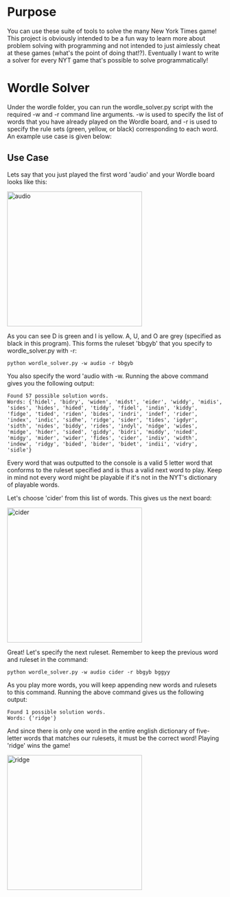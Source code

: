 # Purpose
You can use these suite of tools to solve the many New York Times game! This project is obviously intended to be a fun way to learn more about problem solving with programming and not intended to just aimlessly cheat at these games (what's the point of doing that!?). Eventually I want to write a solver for every NYT game that's possible to solve programmatically!

# Wordle Solver
Under the wordle folder, you can run the wordle_solver.py script with the required -w and -r command line arguments. -w is used to specify the list of words that you have already played on the Wordle board, and -r is used to specify the rule sets (green, yellow, or black) corresponding to each word. An example use case is given below:

## Use Case
Lets say that you just played the first word 'audio' and your Wordle board looks like this:

<img width="314" alt="audio" src="https://github.com/EthanNoble/New-York-Times-Game-Solvers/assets/58098861/78ef2ea6-36c1-4dcd-b554-e49157ac2239">

As you can see D is green and I is yellow. A, U, and O are grey (specified as black in this program). This forms the ruleset 'bbgyb' that you specify to wordle_solver.py with -r:

```python wordle_solver.py -w audio -r bbgyb```

You also specify the word 'audio with -w. Running the above command gives you the following output:

```
Found 57 possible solution words.
Words: {'hidel', 'bidry', 'widen', 'midst', 'eider', 'widdy', 'midis', 'sides', 'hides', 'hided', 'tiddy', 'fidel', 'indin', 'kiddy', 'fidge', 'tided', 'riden', 'bides', 'indri', 'indef', 'rider', 'index', 'indic', 'sidhe', 'ridge', 'sider', 'tides', 'igdyr', 'sidth', 'nides', 'biddy', 'rides', 'indyl', 'nidge', 'wides', 'midge', 'hider', 'sided', 'giddy', 'bidri', 'middy', 'nided', 'midgy', 'mider', 'wider', 'fides', 'cider', 'indiv', 'width', 'indew', 'ridgy', 'bided', 'bider', 'bidet', 'indii', 'vidry', 'sidle'}
```

Every word that was outputted to the console is a valid 5 letter word that conforms to the ruleset specified and is thus a valid next word to play. Keep in mind not every word might be playable if it's not in the NYT's dictionary of playable words.

Let's choose 'cider' from this list of words. This gives us the next board:

<img width="314" alt="cider" src="https://github.com/EthanNoble/New-York-Times-Game-Solvers/assets/58098861/1c10feb7-5847-44fb-8602-9ef76c9198dd">

Great! Let's specify the next ruleset. Remember to keep the previous word and ruleset in the command:

```python wordle_solver.py -w audio cider -r bbgyb bggyy```

As you play more words, you will keep appending new words and rulesets to this command. Running the above command gives us the following output:

```
Found 1 possible solution words.
Words: {'ridge'}
```

And since there is only one word in the entire english dictionary of five-letter words that matches our rulesets, it must be the correct word! Playing 'ridge' wins the game!

<img width="314" alt="ridge" src="https://github.com/EthanNoble/New-York-Times-Game-Solvers/assets/58098861/11524a94-b5ed-4bf1-875d-bc74cecfe52a">

